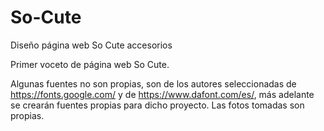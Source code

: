 # So-Cute
Diseño página web So Cute accesorios

Primer voceto de página web So Cute.

Algunas fuentes no son propias, son de los autores seleccionadas de https://fonts.google.com/ y de https://www.dafont.com/es/, más adelante se crearán fuentes propias para dicho proyecto.
Las fotos tomadas son propias.
